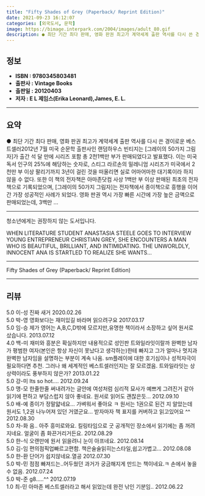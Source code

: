 ```yaml
---
title: "Fifty Shades of Grey (Paperback/ Reprint Edition)"
date: 2021-09-23 16:12:07
categories: [외국도서, 문학]
image: https://bimage.interpark.com/2004/images/adult_80.gif
description: ● 최단 기간 최다 판매, 영화 판권 최고가 계약세계 출판 역사를 다시 쓴 경이로운 베스트셀러2012년 7월 미국 순문학 출판사인 랜덤하우스 빈티지는 [그레이의 50가지 그림자]가 출간 석 달 만에 시리즈 포함 총 2천1백만 부가 판매되었다고 발표했다. 이는 미국 독서 인구의 25%에
---
```


## **정보**

- **ISBN : 9780345803481**
- **출판사 : Vintage Books**
- **출판일 : 20120403**
- **저자 : E L 제임스(Erika Leonard),James, E. L.**

------



## **요약**

●  최단 기간 최다 판매, 영화 판권 최고가 계약세계 출판 역사를 다시 쓴 경이로운 베스트셀러2012년 7월 미국 순문학 출판사인 랜덤하우스 빈티지는 [그레이의 50가지 그림자]가 출간 석 달 만에 시리즈 포함 총 2천1백만 부가 판매되었다고 발표했다. 이는 미국 독서 인구의 25%에 해당하는 숫자로, 스티그 라르손의 밀레니엄 시리즈가 미국에서 2천만 부 이상 팔리기까지 3년이 걸린 것을 떠올리면 실로 어마어마한 대기록이라 하지 않을 수 없다. 또한 이 책의 전자책은 아마존닷컴 사상 1백만 부 이상 판매된 최초의 전자책으로 기록되었으며, [그레이의 50가지 그림자]는 전자책에서 종이책으로 흥행을 이어간 가장 성공적인 사례가 되었다. 영화 판권 역시 가장 빠른 시간에 가장 높은 금액으로 판매되었는데, 3백만 ...

------

청소년에게는 권장하지 않는 도서입니다.

WHEN LITERATURE STUDENT ANASTASIA STEELE GOES TO INTERVIEW YOUNG ENTREPRENEUR CHRISTIAN GREY, SHE ENCOUNTERS A MAN WHO IS BEAUTIFUL, BRILLIANT, AND INTIMIDATING. THE UNWORLDLY, INNOCENT ANA IS STARTLED TO REALIZE SHE WANTS... 

------


Fifty Shades of Grey (Paperback/ Reprint Edition) 

------


## **리뷰** 

5.0 이-성 진짜 새거 2020.02.26 <br/>5.0 박-영 영화보다는 재미있길 바라며 읽으려구요 2017.03.17 <br/>5.0 임-승 제가 영어는 A,B,C,D밖에 모르지만,유명한 책이라서 소장하고 싶어 원서로 샀습니다. 2013.07.12 <br/>4.0 백-미 재미와 흥분은 확실하지만 내용적으로 성인판 트와일라잇이랄까 완벽한 남자가 평범한 여자(본인은 항상 자신이 못났다고 생각하는)한테 빠지고 그가 얼마나 멋지과 완벽한 남자임을 설명하는 부분이 계속 나옴. sm플레이에 대한 호기심이나 성적자극이 필요하다면 추천. 그러나 왜 세계적인 베스트셀러인지는 잘 모르겠음. 트와일라잇는 상상력이라도 풍부하지 않은가? 2013.01.22 <br/>5.0 강-미 Its so hot.... 2012.09.24 <br/>5.0 맹-모 한줄한줄 써내려가는 글안에 여성처럼 심리적 묘사가 예쁘게 그려진거 같아 읽기에 편하고 부담스럽지 않아 좋네요. 원서로 읽어도 괜찮은듯... 2012.09.10 <br/>5.0 배-예 종이가 정말얇네요... 가벼워서 좋아요 ㅋ 원서는 1권으로 된건 지 알았는데 원서도 1,2권 나누어져 있던 거였군요... 받자마자 책 표지를 커버하고 읽고있어요 ^^ 2012.08.30 <br/>5.0 차-화 음.. 아주 흥미로와요. 킬링타임으로 굿 공개적인 장소에서 읽기에는 좀 꺼려지네요. 얼굴이 좀 화끈거리거든요. 2012.08.29 <br/>5.0 한-식 오랜만에 원서 읽을려니 눈이 아프네요. 2012.08.14 <br/>5.0 김-임 편의점픽업빠르고편함. 책은술술읽히는스타일,쉽고가볍고... 2012.08.08 <br/>5.0 한-환 단어가 쉽지않네요.열공 2012.07.30 <br/>5.0 박-민 점점 빠져드는..어두웠던 과거가 궁금해지게 만드는 책이네요.ㅋ 손에서 놓을 수 없음. 2012.07.24 <br/>5.0 박-준 g8.....^^ 2012.07.19 <br/>1.0 최-민 아마존 베스트셀러라고 해서 읽었는데 완전 낚인 기분임.. 2012.06.22 <br/>